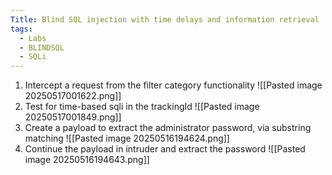 ```yaml
---
Title: Blind SQL injection with time delays and information retrieval
tags:
  - Labs
  - BLINDSQL
  - SQLi
---
```

1. Intercept a request from the filter category functionality
![[Pasted image 20250517001622.png]]
2. Test for time-based sqli in the trackingId
![[Pasted image 20250517001849.png]]
3. Create a payload to extract the administrator password, via substring matching
![[Pasted image 20250516194624.png]]
4. Continue the payload in intruder and extract the password
![[Pasted image 20250516194643.png]]






